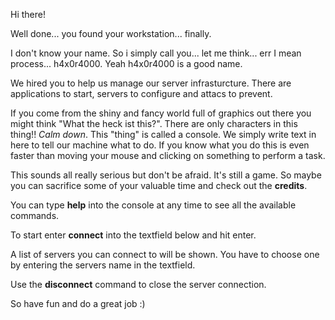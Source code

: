 Hi there!

Well done... you found your workstation... finally.

I don't know your name. So i simply call you... let me think... err I mean process... h4x0r4000.
Yeah h4x0r4000 is a good name.

We hired you to help us manage our server infrasturcture. There are applications to start, servers to configure and attacs to prevent.

If you come from the shiny and fancy world full of graphics out there you might think "What the heck ist this?".
There are only characters in this thing!! _Calm down_. This "thing" is called a console.
We simply write text in here to tell our machine what to do. If you know what you do this is even faster than moving your mouse and clicking on something to perform a task.

This sounds all really serious but don't be afraid. It's still a game. So maybe you can sacrifice 
some of your valuable time and check out the **credits**.

You can type **help** into the console at any time to see all the available commands.

To start enter **connect** into the textfield below and hit enter.

A list of servers you can connect to will be shown.
You have to choose one by entering the servers name in the textfield.

Use the **disconnect** command to close the server connection.

So have fun and do a great job :)